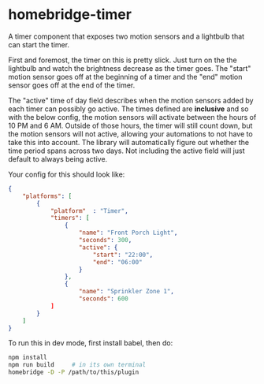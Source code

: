# homebridge-timer
A timer component that exposes two motion sensors and a lightbulb that can start the timer.

First and foremost, the timer on this is pretty slick. Just turn on the the lightbulb and
watch the brightness decrease as the timer goes. The "start" motion sensor goes off at the
beginning of a timer and the "end" motion sensor goes off at the end of the timer.

The "active" time of day field describes when the motion sensors added by each timer can 
possibly go active. The times defined are **inclusive** and so with the below config, the 
motion sensors will activate between the hours of 10 PM and 6 AM. Outside of those hours, 
the timer will still count down, but the motion sensors will not active, allowing your 
automations to not have to take this into account. The library will automatically figure out 
whether the time period spans across two days. Not including the active field will just default
to always being active.

Your config for this should look like:

```json
{
    "platforms": [
        {
            "platform"  : "Timer",
            "timers": [
                {
                    "name": "Front Porch Light",
                    "seconds": 300,
                    "active": {
                        "start": "22:00",
                        "end": "06:00"
                    }
                },
                {
                    "name": "Sprinkler Zone 1",
                    "seconds": 600
            ]
        }
    ]
}
```

To run this in dev mode, first install babel, then do:

```bash
npm install
npm run build     # in its own terminal
homebridge -D -P /path/to/this/plugin
```
